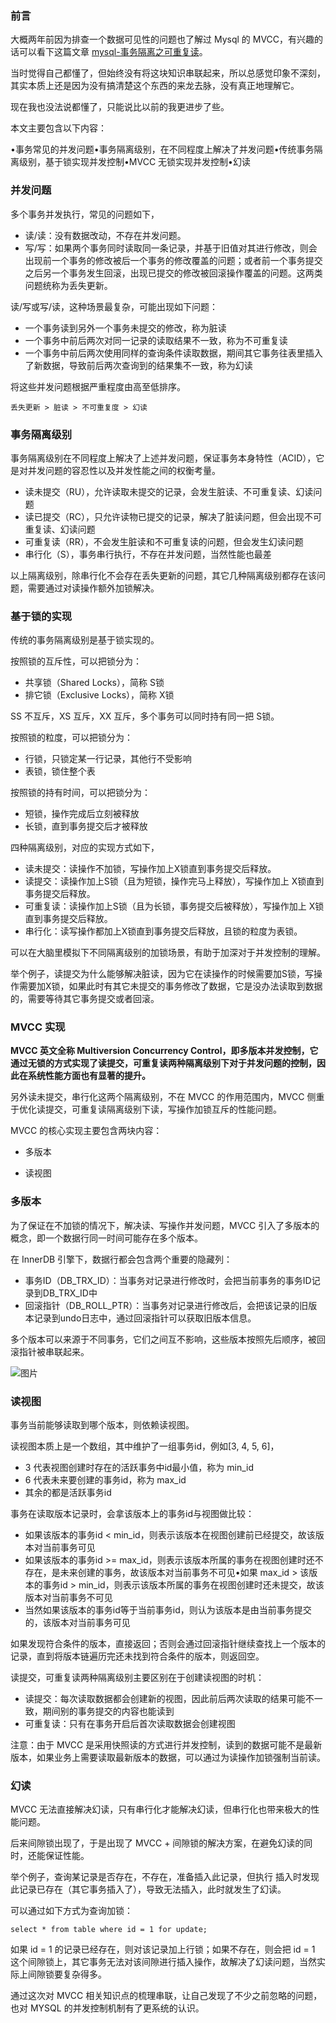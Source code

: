 ### 前言

大概两年前因为排查一个数据可见性的问题也了解过 Mysql 的 MVCC，有兴趣的话可以看下这篇文章 [mysql-事务隔离之可重复读](http://mp.weixin.qq.com/s?__biz=MzI4MzUwMjEzNg==&mid=2247484081&idx=1&sn=771f3b86ed12943c7dee31bbf910c08b&chksm=eb88f1e6dcff78f0f1102d92a9d575c8155fe023382f8c6bebb753dad28cc35757c553bffd1f&scene=21#wechat_redirect)。

当时觉得自己都懂了，但始终没有将这块知识串联起来，所以总感觉印象不深刻，其实本质上还是因为没有搞清楚这个东西的来龙去脉，没有真正地理解它。

现在我也没法说都懂了，只能说比以前的我更进步了些。

本文主要包含以下内容：

•事务常见的并发问题•事务隔离级别，在不同程度上解决了并发问题•传统事务隔离级别，基于锁实现并发控制•MVCC 无锁实现并发控制•幻读

### 并发问题

多个事务并发执行，常见的问题如下，

- 读/读：没有数据改动，不存在并发问题。
- 写/写：如果两个事务同时读取同一条记录，并基于旧值对其进行修改，则会出现前一个事务的修改被后一个事务的修改覆盖的问题；或者前一个事务提交之后另一个事务发生回滚，出现已提交的修改被回滚操作覆盖的问题。这两类问题统称为丢失更新。

读/写或写/读，这种场景最复杂，可能出现如下问题：

- 一个事务读到另外一个事务未提交的修改，称为脏读
- 一个事务中前后两次对同一记录的读取结果不一致，称为不可重复读
- 一个事务中前后两次使用同样的查询条件读取数据，期间其它事务往表里插入了新数据，导致前后两次查询到的结果集不一致，称为幻读

将这些并发问题根据严重程度由高至低排序。

```
丢失更新 > 脏读 > 不可重复度 > 幻读
```

### 事务隔离级别

事务隔离级别在不同程度上解决了上述并发问题，保证事务本身特性（ACID），它是对并发问题的容忍性以及并发性能之间的权衡考量。

- 读未提交（RU），允许读取未提交的记录，会发生脏读、不可重复读、幻读问题
- 读已提交（RC），只允许读物已提交的记录，解决了脏读问题，但会出现不可重复读、幻读问题
- 可重复读（RR），不会发生脏读和不可重复读的问题，但会发生幻读问题
- 串行化（S），事务串行执行，不存在并发问题，当然性能也最差

以上隔离级别，除串行化不会存在丢失更新的问题，其它几种隔离级别都存在该问题，需要通过对读操作额外加锁解决。

### 基于锁的实现

传统的事务隔离级别是基于锁实现的。

按照锁的互斥性，可以把锁分为：

- 共享锁（Shared Locks），简称 S锁
- 排它锁（Exclusive Locks），简称 X锁

SS 不互斥，XS 互斥，XX 互斥，多个事务可以同时持有同一把 S锁。

按照锁的粒度，可以把锁分为：

- 行锁，只锁定某一行记录，其他行不受影响
- 表锁，锁住整个表

按照锁的持有时间，可以把锁分为：

- 短锁，操作完成后立刻被释放
- 长锁，直到事务提交后才被释放

四种隔离级别，对应的实现方式如下，

- 读未提交：读操作不加锁，写操作加上X锁直到事务提交后释放。
- 读提交：读操作加上S锁（且为短锁，操作完马上释放），写操作加上 X锁直到事务提交后释放。
- 可重复读：读操作加上S锁（且为长锁，事务提交后被释放），写操作加上 X锁直到事务提交后释放。
- 串行化：读写操作都加上X锁直到事务提交后释放，且锁的粒度为表锁。

可以在大脑里模拟下不同隔离级别的加锁场景，有助于加深对于并发控制的理解。

举个例子，读提交为什么能够解决脏读，因为它在读操作的时候需要加S锁，写操作需要加X锁，如果此时有其它未提交的事务修改了数据，它是没办法读取到数据的，需要等待其它事务提交或者回滚。

### MVCC 实现

**MVCC 英文全称 Multiversion Concurrency Control，即多版本并发控制，它通过无锁的方式实现了读提交，可重复读两种隔离级别下对于并发问题的控制，因此在系统性能方面也有显著的提升。**

另外读未提交，串行化这两个隔离级别，不在 MVCC 的作用范围内，MVCC 侧重于优化读提交，可重复读隔离级别下读，写操作加锁互斥的性能问题。

MVCC 的核心实现主要包含两块内容：

- 多版本

- 读视图

### 多版本

为了保证在不加锁的情况下，解决读、写操作并发问题，MVCC 引入了多版本的概念，即一个数据行同一时间可能存在多个版本。

在 InnerDB 引擎下，数据行都会包含两个重要的隐藏列：

- 事务ID（DB_TRX_ID）：当事务对记录进行修改时，会把当前事务的事务ID记录到DB_TRX_ID中
- 回滚指针（DB_ROLL_PTR）：当事务对记录进行修改后，会把该记录的旧版本记录到undo日志中，通过回滚指针可以获取旧版本信息。

多个版本可以来源于不同事务，它们之间互不影响，这些版本按照先后顺序，被回滚指针被串联起来。

![图片](https://mmbiz.qpic.cn/mmbiz_png/6SS7gx5ZuxLBC8PBhGk3ppZwFfzEv8oeBWicY7JNM4yVvQnibpB2u0HZ9g17nnsaiaBul6yzaS1mmAm6ZXLREcVibw/640?wx_fmt=png&wxfrom=5&wx_lazy=1&wx_co=1)

### 读视图

事务当前能够读取到哪个版本，则依赖读视图。

读视图本质上是一个数组，其中维护了一组事务id，例如[3, 4, 5, 6]，

- 3 代表视图创建时存在的活跃事务中id最小值，称为 min_id
- 6 代表未来要创建的事务id，称为 max_id
- 其余的都是活跃事务id

事务在读取版本记录时，会拿该版本上的事务id与视图做比较：

- 如果该版本的事务id < min_id，则表示该版本在视图创建前已经提交，故该版本对当前事务可见
- 如果该版本的事务id >= max_id，则表示该版本所属的事务在视图创建时还不存在，是未来创建的事务，故该版本对当前事务不可见•如果 max_id > 该版本的事务id > min_id，则表示该版本所属的事务在视图创建时还未提交，故该版本对当前事务不可见
- 当然如果该版本的事务id等于当前事务id，则认为该版本是由当前事务提交的，该版本对当前事务可见

如果发现符合条件的版本，直接返回；否则会通过回滚指针继续查找上一个版本的记录，直到将版本链遍历完还未找到符合条件的版本，则返回空。

读提交，可重复读两种隔离级别主要区别在于创建读视图的时机：

- 读提交：每次读取数据都会创建新的视图，因此前后两次读取的结果可能不一致，期间别的事务提交的内容也能读到
- 可重复读：只有在事务开启后首次读取数据会创建视图

注意：由于 MVCC 是采用快照读的方式进行并发控制，读到的数据可能不是最新版本，如果业务上需要读取最新版本的数据，可以通过为读操作加锁强制当前读。

### 幻读

MVCC 无法直接解决幻读，只有串行化才能解决幻读，但串行化也带来极大的性能问题。

后来间隙锁出现了，于是出现了 MVCC + 间隙锁的解决方案，在避免幻读的同时，还能保证性能。

举个例子，查询某记录是否存在，不存在，准备插入此记录，但执行 插入时发现此记录已存在（其它事务插入了），导致无法插入，此时就发生了幻读。

可以通过如下方式为查询加锁：

```
select * from table where id = 1 for update;
```

如果 id = 1 的记录已经存在，则对该记录加上行锁；如果不存在，则会把 id = 1 这个间隙锁上，其它事务无法对该间隙进行插入操作，故解决了幻读问题，当然实际上间隙锁要复杂得多。

通过这次对 MVCC 相关知识点的梳理串联，让自己发现了不少之前忽略的问题，也对 MYSQL 的并发控制机制有了更系统的认识。